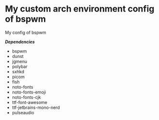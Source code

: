 # My custom arch environment config of bspwm
My config of bspwm

***Dependencies***

* bspwm
* dunst
* jgmenu
* polybar
* sxhkd
* picom
* fish
* noto-fonts
* noto-fonts-emoji
* noto-fonts-cjk
* ttf-font-awesome
* ttf-jetbrains-mono-nerd
* pulseaudio
